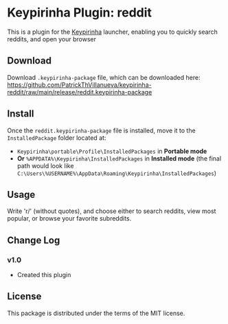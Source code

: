 # Keypirinha Plugin: reddit

This is a plugin for the
[Keypirinha](http://keypirinha.com) launcher, enabling you to quickly search reddits, and open your browser

## Download

Download `.keypirinha-package` file, which can be
downloaded here:
https://github.com/PatrickThVillanueva/keypirinha-reddit/raw/main/release/reddit.keypirinha-package

## Install

Once the `reddit.keypirinha-package` file is installed,
move it to the `InstalledPackage` folder located at:

* `Keypirinha\portable\Profile\InstalledPackages` in **Portable mode**
* **Or** `%APPDATA%\Keypirinha\InstalledPackages` in **Installed mode** (the
  final path would look like
  `C:\Users\%USERNAME%\AppData\Roaming\Keypirinha\InstalledPackages`)


## Usage

Write 'r/' (without quotes), and choose either to search reddits, view most popular, or browse your favorite subreddits.

## Change Log

### v1.0

* Created this plugin

## License

This package is distributed under the terms of the MIT license.

